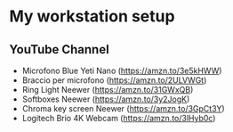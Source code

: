 # My workstation setup


## YouTube Channel

* Microfono Blue Yeti Nano (https://amzn.to/3e5kHWW)
* Braccio per microfono (https://amzn.to/2ULVWGt)
* Ring Light Neewer (https://amzn.to/31GWxQB)
* Softboxes Neewer (https://amzn.to/3y2JogK)
* Chroma key screen Neewer (https://amzn.to/3GpCt3Y)
* Logitech Brio 4K Webcam (https://amzn.to/3lHyb0c)
